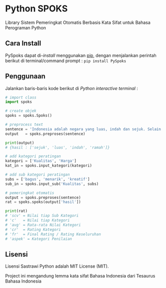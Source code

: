 Python SPOKS
===============

Library Sistem Pemeringkat Otomatis Berbasis Kata Sifat untuk Bahasa Perograman Python

Cara Install
-------------

PySpoks dapat di-*install* menggunakan [pip](https://docs.python.org/3.6/installing/index.html), dengan menjalankan perintah berikut di terminal/command prompt : `pip install PySpoks`

Penggunaan
-----------

Jalankan baris-baris kode berikut di *Python interactive terminal* :

```python
# import class
import spoks

# create objek
spoks = spoks.Spoks()

# preprocess text
sentence = 'Indonesia adalah negara yang luas, indah dan sejuk. Selain itu masyarakatnya ramah'
output   = spoks.preproses(sentence)

print(output)
# {hasil : ['sejuk', 'luas', 'indah', 'ramah']}

# add kategori peratingan
kategori = ['Kualitas', 'Harga']
kat_in = spoks.input_kategori(kategori)

# add sub kategori peratingan
subs = ['bagus', 'menarik', 'kreatif']
sub_in = spoks.input_sub('Kualitas', subs)

# pemeringkat otomatis
output = spoks.preproses(sentence)
rat = spoks.spoks(output['hasil'])

print(rat)
# 'scv' = Nilai tiap Sub Kategori
# 'c'   = Nilai tiap Kategori
# 'avg' = Rata-rata Nilai Kategori
# 'cr'  = Rating Kategori
# 'fr'  = Final Rating / Rating Keseluruhan
# 'aspek' = Kategori Penilaian

```

Lisensi
--------

Lisensi Sastrawi Python adalah MIT License (MIT).

Project ini mengandung lemma kata sifat Bahasa Indonesia dari Tesaurus Bahasa Indonesia
